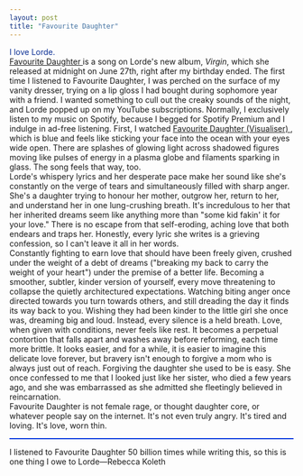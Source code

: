 ```yaml
---
layout: post
title: "Favourite Daughter"
---
```

<style>
  h1.post-title {
    color:#3722be
  }   
</style>
<audio id="song" src="/assets/favourite-daughter.mp3" preload="auto"></audio>

<script>
  window.addEventListener("DOMContentLoaded", function () {
    const audio = document.getElementById("song");
    setTimeout(function () {
      audio.play().catch(() => {
        console.log("Autoplay blocked.");
      });
    }, 500);
  });
</script>



<div style="color: #0c3095;">
I love Lorde.
</div>


<!--more-->

<div class="indent">
  <a href="https://open.spotify.com/track/6FRKxwDHTDGr1lqQ0SEprH?si=46b314a25bff4a4e" target="_blank" class="pink-link">
    Favourite Daughter
  </a> is a song on Lorde's new album, <em>Virgin</em>, which she released at midnight on June 27th, right after my birthday ended. The first time I listened to Favourite Daughter, I was perched on the surface of my vanity dresser, trying on a lip gloss I had bought during sophomore year with a friend. I wanted something to cull out the creaky sounds of the night, and Lorde popped up on my YouTube subscriptions. Normally, I exclusively listen to my music on Spotify, because I begged for Spotify Premium and I indulge in ad-free listening. First, I watched 
  <a href="https://www.youtube.com/watch?v=ji2fQfwSf4E" target="_blank" class="pink-link">
    Favourite Daughter (Visualiser)
  </a>, which is blue and feels like sticking your face into the ocean with your eyes wide open. There are splashes of glowing light across shadowed figures moving like pulses of energy in a plasma globe and filaments sparking in glass. The song feels that way, too.
</div>
<div class= "indent"> 
Lorde's whispery lyrics and her desperate pace make her sound like she's constantly on the verge of tears and simultaneously filled with sharp anger. She's a daughter trying to honour her mother, outgrow her, return to her, and understand her in one lung-crushing breath. It's incredulous to her that her inherited dreams seem like anything more than "some kid fakin' it for your love." There is no escape from that self-eroding, aching love that both endears and traps her. Honestly, every lyric she writes is a grieving confession, so I can't leave it all in her words.
</div>
<div class= "indent">
Constantly fighting to earn love that should have been freely given, crushed under the weight of a debt of dreams ("breaking my back to carry the weight of your heart") under the premise of a better life. Becoming a smoother, subtler, kinder version of yourself, every move threatening to collapse the quietly architectured expectations. Watching biting anger once directed towards you turn towards others, and still dreading the day it finds its way back to you. Wishing they had been kinder to the little girl she once was, dreaming big and loud. Instead, every silence is a held breath. Love, when given with conditions, never feels like rest. It becomes a perpetual contortion that falls apart and washes away before reforming, each time more brittle. It looks easier, and for a while, it is easier to imagine this delicate love forever, but bravery isn't enough to forgive a mom who is always just out of reach. Forgiving the daughter she used to be is easy. She once confessed to me that I looked just like her sister, who died a few years ago, and she was embarrassed as she admitted she fleetingly believed in reincarnation.
</div>
<div class="indent">
Favourite Daughter is not female rage, or thought daughter core, or whatever people say on the internet. It's not even truly angry. It's tired and loving. It's love, worn thin.
</div>
<hr style= "background-color:#0036df; height: 2px; border: none;">
<div class="indent">
I listened to Favourite Daughter 50 billion times while writing this, so this is one thing I owe to Lorde—Rebecca Koleth
</div>
